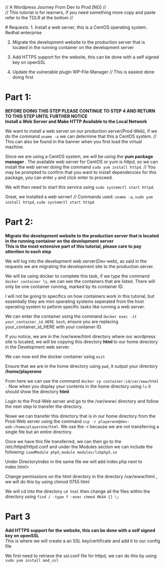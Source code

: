 <p>// A Wordpress Journey From Dev to Prod [NG] //<br>
// This tutorial is for learners, if you need something more copy and paste refer to the TDLR at the bottom // </p>
# Requests:
1. Install a web server, this is a CentOS operating system. Redhat enterprise

2. Migrate the development website to the production server that is located in the running container on the development server

3. Add HTTPS support for the website, this can be done with a self signed key on openSSL

4. Update the vulnerable plugin WP-File Manager // This is easiest done doing first

# Part 1: 
<p><strong> BEFORE DOING THIS STEP PLEASE CONTINUE TO STEP 4 AND RETURN TO THIS STEP UNTIL FURTHER NOTICE </strong><br>
<strong> Install a Web Server and Make HTTP Available to the Local Network </strong></p>

We want to install a web server on our production server(Prod-Web), if we do the command `uname -a` we can determine that this a CentOS system. // This can also be found in the banner when you first load the virtual machine. 

Since we are using a CentOS system, we will be using the <strong> yum package manager </strong>. The available web server for CentOS or yum is httpd, so we can install the web server doing the command `sudo yum install httpd`. // You may be prompted to confirm that you want to install dependencies for this package, you can enter `y` and click enter to proceed. 

We will then need to start this service using `sudo systemctl start httpd`. 

Great, we installed a web server! // Commands used: `uname -a`, `sudo yum install httpd`, `sudo systemctl start httpd`

# Part 2:
<p><strong> Migrate the development website to the production server that is located in the running container on the development server </strong><br>
<strong> This is the most extensive part of this tutorial, please care to pay attention to each step </strong></p>

We will log into the development web server(Dev-web), as said in the requests we are migrating the development site to the production server. 

We will be using docker to complete this task, if we type the command `docker container ls`, we can see the containers that are listed. There will only be one container running, marked by its container ID.

I will not be going to specifics on how containers work in this tutorial, but essentially they are mini operating systems seperated from the host operating system to peform specific tasks like running a web server. 

We can enter the container using the command `docker exec -it your_container_id_HERE bash`, ensure you are replacing your_container_id_HERE with your container ID.

If you notice, we are in the /var/www/html directory where our wordpress site is located, we will be copying this directory <strong> html </strong> to our home directory in the Development web server. 

We can now exit the docker container using `exit` 

Ensure that we are in the home directory using `pwd`, it output your directory <strong> /home/playerone </strong> 

From here we can use the command `docker cp container:id/var/www/html .` Now when you display your contents in the home directory using `ls` it should show the directory <strong> html </strong>

Login to the Prod-Web server and go to the /var/www/ directory and follow the next step to transfer the directory.

Nowe we can transfer this directory that is in our home directory from the Prod-Web server using the command `scp -r playerone@dev-web:/home/playerone/html`. We use the -r because we are not transferring a single file but an entire directory. 

Once we have this file transferred, we can then go to the <source> /etc/httpd/httpd.conf </source> and under the Modules section we can include the following:
`LoadModule php5_module modules/libphp5.so`

Under DirectoryIndex in the same file we will add <source> index.php </source> next to <source> index.html> 

Change permissions on the html directory in the directory <source> /var/www/html </source>, we will do this by using chmod 0755 html

We will cd into the directory `cd html` then change all the files within the directory using `find / -type f -exec chmod 0644 {] \;`

# Part 3
<p><strong> Add HTTPS support for the website, this can be done with a self signed key on openSSL </strong><br>
This is where we will create a an SSL key/certificate and add it to our config file</p>

We first need to retrieve the ssl.conf file for httpd, we can do this by using `sudo yum install mod_ssl` 






